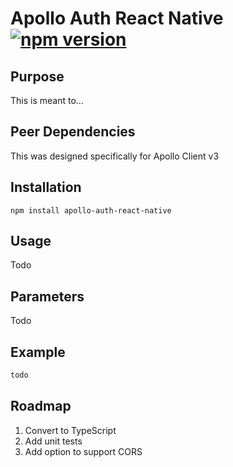 # Apollo Auth React Native [![npm version](https://badge.fury.io/js/apollo-auth-react-native.svg)](https://badge.fury.io/js/apollo-auth-react-native)

## Purpose

This is meant to...

## Peer Dependencies

This was designed specifically for Apollo Client v3

## Installation

`npm install apollo-auth-react-native`

## Usage

Todo

## Parameters

Todo

## Example

```js
todo
```

## Roadmap

1. Convert to TypeScript
2. Add unit tests
3. Add option to support CORS
